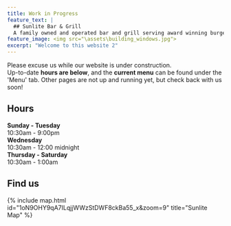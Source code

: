 ```yaml
---
title: Work in Progress
feature_text: |
  ## Sunlite Bar & Grill
  A family owned and operated bar and grill serving award winning burgers and cold beer. Just off the 'Richwood North' snowmobile trail!
feature_image: <img src="\assets\building_windows.jpg">
excerpt: "Welcome to this website 2"
---
```


Please excuse us while our website is under construction.  
Up-to-date **hours are below**, and the **current menu** can be found under the 'Menu' tab. Other pages are not up and running yet, but check back with us soon!


## Hours

**Sunday - Tuesday**   
10:30am - 9:00pm  
**Wednesday**   
10:30am - 12:00 midnight  
**Thursday - Saturday**   
10:30am - 1:00am  



## Find us

{% include map.html id="1oN9OHY9qA7ILqjjWWzStDWF8ckBa55_x&zoom=9" title="Sunlite Map" %}





<!---
## Sunlite at a Glance

- Boat access from both Big, Middle, and Little Floyd Lakes
- Pool tables & bubble hockey
- some other stuff


## Local Partners!
Here are some of the local businesses we purcahse from.

- Tomatoes, cucumbers, and other produce from [Lakeview Greenhouse](https://www.facebook.com/pages/category/Local-Business/Lakeview-Greenhouses-1733740066719982/)
- Onions from [Gulseth Farms](http://www.lakesareafarmersmarket.com/?post_type=team&p=2802)
- Fresh ground beef from Hoffman's Meat Market.
- Pizza from [Great North Pizza Co.](https://www.greatnorthpizzaco.com/)
-->
